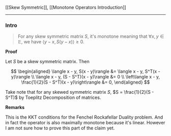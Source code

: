[[Skew Symmetric]], [[Monotone Operators Introduction]]


---
### **Intro**

> For any skew symmetric matrix $S$, it's monotone meaning that $\forall x, y\in \mathbb E$, we have $\langle y - x, S(y - x)\rangle \ge 0$. 

**Proof**

Let $S$  be a skew symmetric matrix. Then

$$
\begin{aligned}
    \langle x - y, S(x - y)\rangle &= \langle x - y, S^T(x - y)\rangle
    \\
    \langle x - y, (S - S^T)(x - y)\rangle &= 0
    \\
    \left\langle x - y, \frac{1}{2}(S - S^T)(x - y)\right\rangle &= 0, 
\end{aligned}
$$

Take note that for any skewed symmetric matrix $S$, $S = \frac{1}{2}(S - S^T)$ by Toeplitz Decomposition of matrices. 


**Remarks**

This is the KKT conditions for the Fenchel Rockafellar Duality problem. And in fact the operator is also maximally monotone because it's linear. However I am not sure how to prove this part of the claim yet. 
